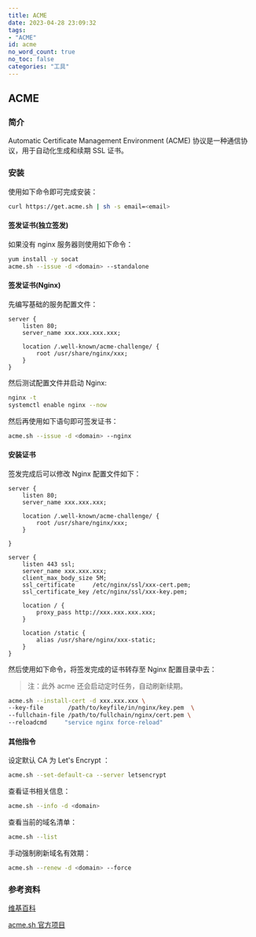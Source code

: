 ```yaml
---
title: ACME
date: 2023-04-28 23:09:32
tags:
- "ACME"
id: acme
no_word_count: true
no_toc: false
categories: "工具"
---
```


## ACME

### 简介

Automatic Certificate Management Environment (ACME) 协议是一种通信协议，用于自动化生成和续期 SSL 证书。

### 安装

使用如下命令即可完成安装：

```bash
curl https://get.acme.sh | sh -s email=<email>
```

#### 签发证书(独立签发)

如果没有 nginx 服务器则使用如下命令：

```bash
yum install -y socat
acme.sh --issue -d <domain> --standalone
```

#### 签发证书(Nginx)

先编写基础的服务配置文件：

```text
server {
    listen 80;
    server_name xxx.xxx.xxx.xxx;

    location /.well-known/acme-challenge/ {
        root /usr/share/nginx/xxx;
    }
}
```

然后测试配置文件并启动 Nginx:

```bash
nginx -t
systemctl enable nginx --now
```

然后再使用如下语句即可签发证书：

```bash
acme.sh --issue -d <domain> --nginx
```

#### 安装证书

签发完成后可以修改 Nginx 配置文件如下：

```text
server {
    listen 80;
    server_name xxx.xxx.xxx;

    location /.well-known/acme-challenge/ {
        root /usr/share/nginx/xxx;
    }

}

server {
    listen 443 ssl;
    server_name xxx.xxx.xxx;
    client_max_body_size 5M;
    ssl_certificate     /etc/nginx/ssl/xxx-cert.pem;
    ssl_certificate_key /etc/nginx/ssl/xxx-key.pem;

    location / {
        proxy_pass http://xxx.xxx.xxx.xxx;
    }

    location /static {
        alias /usr/share/nginx/xxx-static;
    }
}
```

然后使用如下命令，将签发完成的证书转存至 Nginx 配置目录中去：

> 注：此外 acme 还会启动定时任务，自动刷新续期。

```bash
acme.sh --install-cert -d xxx.xxx.xxx \
--key-file       /path/to/keyfile/in/nginx/key.pem  \
--fullchain-file /path/to/fullchain/nginx/cert.pem \
--reloadcmd     "service nginx force-reload"
```

#### 其他指令

设定默认 CA 为 Let's Encrypt ：

```bash
acme.sh --set-default-ca --server letsencrypt
```

查看证书相关信息：

```bash
acme.sh --info -d <domain>
```

查看当前的域名清单：

```bash
acme.sh --list
```

手动强制刷新域名有效期：

```bash
acme.sh --renew -d <domain> --force
```

### 参考资料

[维基百科](https://en.wikipedia.org/wiki/Automatic_Certificate_Management_Environment)

[acme.sh 官方项目](https://github.com/acmesh-official/acme.sh)
